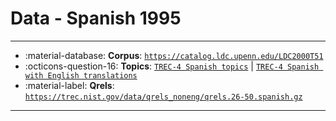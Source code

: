 # Data - Spanish 1995 



---

- :material-database: **Corpus**: [`https://catalog.ldc.upenn.edu/LDC2000T51`](https://catalog.ldc.upenn.edu/LDC2000T51)
- :octicons-question-16: **Topics**: [`TREC-4 Spanish topics`](https://trec.nist.gov/data/topics_noneng/topics.SP26-SP50.allspanish.gz) | [`TREC-4 Spanish with English translations`](https://trec.nist.gov/data/topics_noneng/topics.SP26-SP50.spanish.english.gz)
- :material-label: **Qrels**: [`https://trec.nist.gov/data/qrels_noneng/qrels.26-50.spanish.gz`](https://trec.nist.gov/data/qrels_noneng/qrels.26-50.spanish.gz)


---

